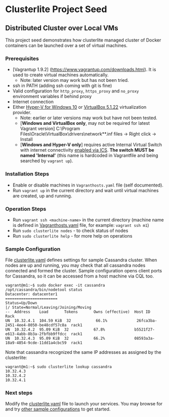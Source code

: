 # Clusterlite Project Seed

## Distributed Cluster over Local VMs

This project seed demonstrates how clusterlite managed cluster of Docker containers can be launched over a set of virtual machines.

### Prerequisites

- [Vagrantup 1.9.2] (https://www.vagrantup.com/downloads.html). It is used to create virtual machines automatically.
    - Note: later version may work but has not been tried.
- ssh in PATH (adding ssh coming with git is fine)
- Valid configuration for `http_proxy`, `https_proxy` and `no_proxy` environment variables if behind proxy
- Internet connection
- Either [Hyper-V for Windows 10](https://blogs.technet.microsoft.com/canitpro/2015/09/08/step-by-step-enabling-hyper-v-for-use-on-windows-10/) or [VirtualBox 5.1.22](https://www.virtualbox.org/wiki/Downloads) virtualization provider.
    - Note: earlier or later versions may work but have not been tested.
    - [**Windows and VirtualBox only**, may not be required for latest Vagrant version] C:\Program Files\Oracle\VirtualBox\drivers\network\*\*.inf files -> Right click -> Install
    - [**Windows and Hyper-V only**] requires active Internal Virtual Switch with internet connectivity [enabled via ICS](https://www.technig.com/connect-hyper-v-machines-to-internet/). **The switch MUST be named 'Internal'** (this name is hardcoded in Vagrantfile and being searched by `vagrant up`).

### Installation Steps

- Enable or disable machines in `Vagranthosts.yaml` file (self documented).
- Run `vagrant up` in the current directory and wait until virtual machines are created, up and running.

### Operation Steps

- Run `vagrant ssh <machine-name>` in the current directory (machine name is defined in [Vagranthosts.yaml](./Vagranthosts.yaml) file, for example: `vagrant ssh m1`)
- Run `sudo clusterlite nodes` - to check status of nodes
- Run `sudo clusterlite help` - for more help on operations

### Sample Configuration
File [clusterlite.yaml](./clusterlite.yaml) defines settings for sample Cassandra cluster. When nodes are up and running, you may check that all cassandra nodes connected and formed the cluster. Sample configuration opens client ports for Cassandra, so it can be accessed from a host machine via CQL too.

```
vagrant@m1:~$ sudo docker exec -it cassandra /opt/cassandra/bin/nodetool status
Datacenter: datacenter1
=======================
Status=Up/Down
|/ State=Normal/Leaving/Joining/Moving
--  Address    Load       Tokens       Owns (effective)  Host ID                               Rack
UN  10.32.4.1  104.59 KiB  32           66.1%             26fca3ba-2451-4ee4-8050-be48cdf57c8a  rack1
UN  10.32.4.2  95.09 KiB  32           67.8%             b5521f27-e613-4abb-8b3a-2fbfbb9ffdcc  rack1
UN  10.32.4.3  95.09 KiB  32           66.2%             08593a3a-18a9-4854-9cde-11dd1a4cbc59  rack1
```

Note that cassandra recognized the same IP addresses as assigned by the clusterlite:
```
vagrant@m1:~$ sudo clusterlite lookup cassandra
10.32.4.3
10.32.4.2
10.32.4.1
```

### Next steps
Modify the [clusterlite.yaml](./clusterlite.yaml) file to launch your services. You may browse for and try [other sample configurations](../../examples) to get started.
